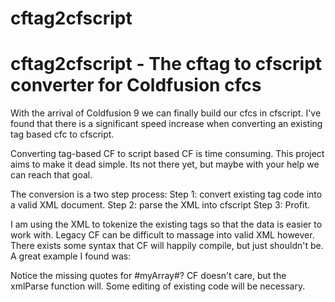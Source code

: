 cftag2cfscript
==============

<h1>cftag2cfscript - The cftag to cfscript converter for Coldfusion cfcs</h1>

With the arrival of Coldfusion 9 we can finally build our cfcs in cfscript. I've found that there is a significant speed increase when converting an existing tag based cfc to cfscript. 

Converting tag-based CF to script based CF is time consuming. This project aims to make it dead simple. Its not there yet, but maybe with your help we can reach that goal. 

The conversion is a two step process:
Step 1: convert existing tag code into a valid XML document. 
Step 2: parse the XML into cfscript
Step 3: Profit.


I am using the XML to tokenize the existing tags so that the data is easier to work with. Legacy CF can be difficult to massage into valid XML however. There exists some syntax that CF will happily compile, but just shouldn't be. A great example I found was:

<cfloop array=#myArray# index="i" >

Notice the missing quotes for #myArray#?  CF doesn't care, but the xmlParse function will. Some editing of existing code will be necessary. 